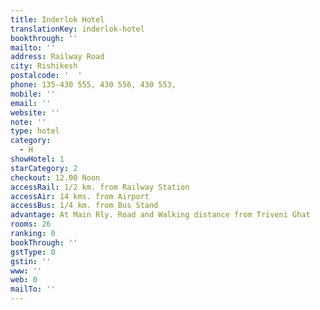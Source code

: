 ```yaml
---
title: Inderlok Hotel
translationKey: inderlok-hotel
bookthrough: ''
mailto: ''
address: Railway Road
city: Rishikesh
postalcode: '  '
phone: 135-430 555, 430 556, 430 553,
mobile: ''
email: ''
website: ''
note: ''
type: hotel
category:
  - H
showHotel: 1
starCategory: 2
checkout: 12.00 Noon
accessRail: 1/2 km. from Railway Station
accessAir: 14 kms. from Airport
accessBus: 1/4 km. from Bus Stand
advantage: At Main Rly. Road and Walking distance from Triveni Ghat
rooms: 26
ranking: 0
bookThrough: ''
gstType: 0
gstin: ''
www: ''
web: 0
mailTo: ''
---
```








